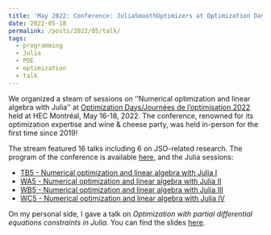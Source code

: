 ```yaml
---
title: 'May 2022: Conference: JuliaSmoothOptimizers at Optimization Days Montréal'
date: 2022-05-18
permalink: /posts/2022/05/talk/
tags:
  - programming
  - Julia
  - PDE
  - optimization
  - talk
---
```

We organized a steam of sessions on ’’Numerical optimization and linear algebra with Julia’’ at [Optimization Days/Journées de l’optimisation 2022](https://symposia.gerad.ca/jopt2022/en/home) held at HEC Montréal, May 16-18, 2022. The conference, renowned for its optimization expertise and wine & cheese party, was held in-person for the first time since 2019! 

The stream featured 16 talks including 6 on JSO-related research. The program of the conference is available [here](https://symposia.gerad.ca/jopt2022/en/schedule), and the Julia sessions: 
- [TB5 - Numerical optimization and linear algebra with Julia I](https://symposia.gerad.ca/jopt2022/en/schedule?slot_id=1882)
- [WA5 - Numerical optimization and linear algebra with Julia II](https://symposia.gerad.ca/jopt2022/en/schedule?slot_id=1881)
- [WB5 - Numerical optimization and linear algebra with Julia III](https://symposia.gerad.ca/jopt2022/en/schedule?slot_id=1880)
- [WC5 - Numerical optimization and linear algebra with Julia IV](https://symposia.gerad.ca/jopt2022/en/schedule?slot_id=1879)

On my personal side, I gave a talk on *Optimization with partial differential equations constraints in Julia*. You can find the slides [here](../files/JOPT_22_diapo_TM.pdf).
